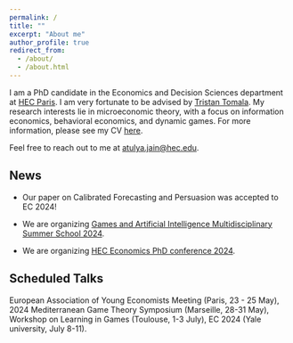 ```yaml
---
permalink: /
title: ""
excerpt: "About me"
author_profile: true
redirect_from: 
  - /about/
  - /about.html
---
```



I am a PhD candidate in the Economics and Decision Sciences department at <a href="https://www.hec.edu/en/faculty-research/faculty-directory/faculty-member/jain-atulya">  HEC Paris</a>. I am very fortunate to be advised by <a href="https://sites.google.com/site/tristantomala2/home?authuser=0"> Tristan Tomala</a>. My research interests lie in microeconomic theory, with a focus on information economics, behavioral economics, and dynamic games.  For more information, please see my CV  <a href="https://atulya-jain.github.io/files/resume_jain.pdf"> here</a>.  

Feel free to reach out to me at <a href="mailto:atulya.jain@hec.edu">atulya.jain@hec.edu</a>.




## News

  - Our paper on Calibrated Forecasting and Persuasion was accepted to EC 2024!

 - We are organizing  [Games and Artificial Intelligence Multidisciplinary Summer School 2024](https://www.gaimss24.org/).

 - We are organizing [HEC Economics PhD conference 2024](https://sites.google.com/view/hecon/home).

## Scheduled Talks
 
 European Association of Young Economists Meeting (Paris, 23 - 25 May), 2024 Mediterranean Game Theory Symposium (Marseille, 28-31 May), Workshop on Learning in Games (Toulouse, 1-3 July), EC 2024 (Yale university, July 8-11).




